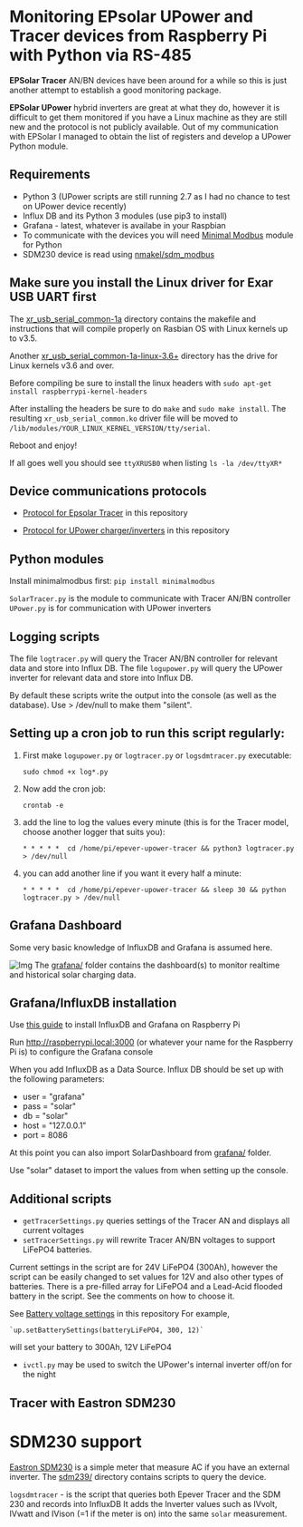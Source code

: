 Monitoring EPsolar UPower and Tracer devices from Raspberry Pi with Python via RS-485
===================================================

**EPSolar Tracer** AN/BN devices have been around for a while so this is just another attempt to establish a good monitoring package.

**EPSolar UPower** hybrid inverters are great at what they do, however it is difficult to get them monitored if you have a Linux machine as they are still new and the protocol is not publicly available. Out of my communication with EPSolar I managed to obtain the list of registers and develop a UPower Python module.

## Requirements
- Python 3  (UPower scripts are still running 2.7 as I had no chance to test on UPower device recently)
- Influx DB and its Python 3 modules (use pip3 to install)
- Grafana - latest, whatever is availabe in your Raspbian
- To communicate with the devices you will need [Minimal Modbus](https://minimalmodbus.readthedocs.io/en/stable/) module for Python
- SDM230 device is read using [nmakel/sdm_modbus](https://github.com/nmakel/sdm_modbus)

Make sure you install the Linux driver for Exar USB UART first
--------------------------------------------------------------
The [xr_usb_serial_common-1a](xr_usb_serial_common-1a/) directory contains the makefile and instructions that will compile properly on Rasbian OS with Linux kernels up to v3.5.

Another [xr_usb_serial_common-1a-linux-3.6+](xr_usb_serial_common-1a-linux-3.6+/) directory has the drive for Linux kernels v3.6 and over.

Before compiling be sure to install the linux headers with
`sudo apt-get install raspberrypi-kernel-headers`

After installing the headers be sure to do `make` and `sudo make install`.
The resulting `xr_usb_serial_common.ko` driver file will be moved to `/lib/modules/YOUR_LINUX_KERNEL_VERSION/tty/serial`.

Reboot and enjoy!

If all goes well you should see `ttyXRUSB0` when listing `ls -la /dev/ttyXR*`

Device communications protocols
---------------------
* [Protocol for Epsolar Tracer](epsolar-docs/1733_modbus_protocol.pdf) in this repository

* [Protocol for UPower charger/inverters](epsolars-docs/Upower-communication-protocol-20190411.xlsx) in this repository

Python modules
--------------
Install minimalmodbus first:
`pip install minimalmodbus`

`SolarTracer.py` is the module to communicate with Tracer AN/BN controller
`UPower.py` is for communication with UPower inverters

Logging scripts
--------------
The file `logtracer.py` will query the Tracer AN/BN controller for relevant data and store into Influx DB.
The file `logupower.py` will query the UPower inverter for relevant data and store into Influx DB.

By default these scripts write the output into the console (as well as the database). Use > /dev/null to make them "silent".

## Setting up a cron job to run this script regularly:

1. First make `logupower.py` or `logtracer.py` or `logsdmtracer.py` executable:

	`sudo chmod +x log*.py`

3. Now add the cron job:

	`crontab -e`

3. add the line to log the values every minute (this is for the Tracer model, choose another logger that suits you):

	`* * * * *  cd /home/pi/epever-upower-tracer && python3 logtracer.py > /dev/null`

4. you can add another line if you want it every half a minute:

	`* * * * *  cd /home/pi/epever-upower-tracer && sleep 30 && python logtracer.py > /dev/null`

Grafana Dashboard
--------------------
Some very basic knowledge of InfluxDB and Grafana is assumed here.

![Img](grafana/AC_DC_SolarDashboard.png)
The [grafana/](grafana/) folder contains the dashboard(s) to monitor realtime and historical solar charging data.

## Grafana/InfluxDB installation

Use [this guide](https://simonhearne.com/2020/pi-influx-grafana/) to install InfluxDB and Grafana on Raspberry Pi

Run http://raspberrypi.local:3000 (or whatever your name for the Raspberry Pi is) to configure the Grafana console

When you add InfluxDB as a Data Source. Influx DB should be set up with the following parameters:

- user = "grafana"
- pass = "solar"
- db   = "solar"
- host = "127.0.0.1"
- port = 8086

At this point you can also import SolarDashboard from [grafana/](grafana/) folder.

Use "solar" dataset to import the values from when setting up the console.

Additional scripts
------------------
* `getTracerSettings.py` queries settings of the Tracer AN and displays all current voltages
* `setTracerSettings.py` will rewrite Tracer AN/BN voltages to support LiFePO4 batteries.

Current settings in the script are for 24V LiFePO4 (300Ah), however the script can be easily changed to set values for 12V and also other types of batteries. There is a pre-filled array for LiFePO4 and a Lead-Acid flooded battery in the script. See the comments on how to choose it.

See [Battery voltage settings](epsolars-docs/LiFePO4-Settings.xlsx) in this repository
For example,

	`up.setBatterySettings(batteryLiFePO4, 300, 12)`

will set your battery to 300Ah, 12V LiFePO4

* `ivctl.py` may be used to switch the UPower's internal inverter off/on for the night

Tracer with Eastron SDM230
--------------------------

# SDM230 support

[Eastron SDM230](https://www.eastroneurope.com/images/uploads/products/manuals/SDM230_Sereis_Manual.pdf) is a simple meter that measure AC if you have an external inverter.
The [sdm239/](sdm230/) directory contains scripts to query the device.

`logsdmtracer` - is the script that queries both Epever Tracer and the SDM 230 and records into InfluxDB
It adds the Inverter values such as IVvolt, IVwatt and IVison (=1 if the meter is on) into the same `solar` measurement.
